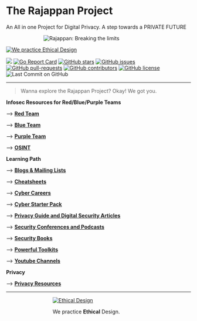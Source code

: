 # The Rajappan Project

An All in one Project for Digital Privacy. A step towards a PRIVATE FUTURE

<div style='display: block; width: 300px; margin-left: auto; margin-right: auto;'><img style='margin-left: auto; margin-right: auto; margin-bottom: 0; ' alt='Rajappan: Breaking the limits' src='https://user-images.githubusercontent.com/24914913/127732050-bd348cc2-5004-4640-a360-1458421128ab.png'> </div>

<a href='https://ind.ie/ethical-design'><img style='margin-left: auto; margin-right: auto;' alt='We practice Ethical Design' src='https://img.shields.io/badge/Ethical_Design-_▲_❤_-blue.svg'></a>


![](https://visitor-badge.laobi.icu/badge?page_id=kaiiyer.rajappan)
[![Go Report Card](https://goreportcard.com/badge/github.com/kaiiyer/rajappan)](https://goreportcard.com/report/github.com/kaiiyer/rajappan)
[![GitHub stars](https://img.shields.io/github/stars/kaiiyer/rajappan)](https://github.com/kaiiyer/rajappan/stargazers)
[![GitHub issues](https://img.shields.io/github/issues/kaiiyer/rajappan.svg)](https://GitHub.com/kaiiyer/rajappan/issues/)
[![GitHub pull-requests](https://img.shields.io/github/issues-pr/kaiiyer/rajappan.svg)](https://GitHub.com/kaiiyer/rajappan/pull/)
[![GitHub contributors](https://img.shields.io/github/contributors/kaiiyer/rajappan.svg)](https://GitHub.com/kaiiyer/rajappan/graphs/contributors/)
[![GitHub license](https://img.shields.io/github/license/kaiiyer/rajappan)](https://github.com/kaiiyer/rajappan/blob/master/LICENSE)
![Last Commit on GitHub](https://img.shields.io/github/last-commit/kaiiyer/rajappan.svg)

---------

>Wanna explore the Rajappan Project? Okay! We got you.

**Infosec Resources for Red/Blue/Purple Teams**

--> [**Red Team**](infosec/RedTeam)

--> [**Blue Team**](infosec/BlueTeam)

--> [**Purple Team**](infosec/PurpleTeam/README.md)

--> [**OSINT**](infosec/osint/README.md)

**Learning Path**

--> [**Blogs & Mailing Lists**](learning-path/blog.md)

--> [**Cheatsheets**](learning-path/cheatsheets.md)

--> [**Cyber Careers**](learning-path/career.md)

--> [**Cyber Starter Pack**](learning-path/starter-pack.md)

--> [**Privacy Guide and Digital Security Articles**](learning-path/guide-art.md)

--> [**Security Conferences and Podcasts**](learning-path/conf-pod.md)

--> [**Security Books**](learning-path/books.md)

--> [**Powerful Toolkits**](learning-path/toolkits.md)

--> [**Youtube Channels**](learning-path/video.md)

**Privacy**

--> [**Privacy Resources**](privacy/README.md)


---------

<div style='display: block; width: 250px; margin-left: auto; margin-right: auto;'><a href='https://ind.ie/ethical-design'><img style='margin-left: auto; margin-right: auto; margin-bottom: 0;' alt='Ethical Design' src='https://ind.ie/ethical-design/images/ethical-design-badge-tiny.svg'></a><p>We practice <strong>Ethical</strong> Design.</p></div>
